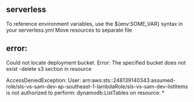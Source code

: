 ## serverless

To reference environment variables, use the ${env:SOME_VAR} syntax in your serverless.yml
Move resources to separate file

## error:

Could not locate deployment bucket. Error: The specified bucket does not exist
-delete s3 section in resource

AccessDeniedException: User: arn:aws:sts::248139140343:assumed-role/sls-vs-sam-dev-ap-southeast-1-lambdaRole/sls-vs-sam-dev-listItems is not authorized to perform: dynamodb:ListTables on resource: \*

